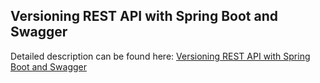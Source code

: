## Versioning REST API with Spring Boot and Swagger

Detailed description can be found here: [Versioning REST API with Spring Boot and Swagger](https://piotrminkowski.wordpress.com/2018/02/19/versioning-rest-api-with-spring-boot-and-swagger/) 